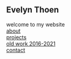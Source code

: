 ## Evelyn Thoen
welcome to my website\
[about](/About.md)\
[projects](Projects.html)\
[old work 2016-2021](/Old%20work.md)\
[contact](/Contact.md) 
